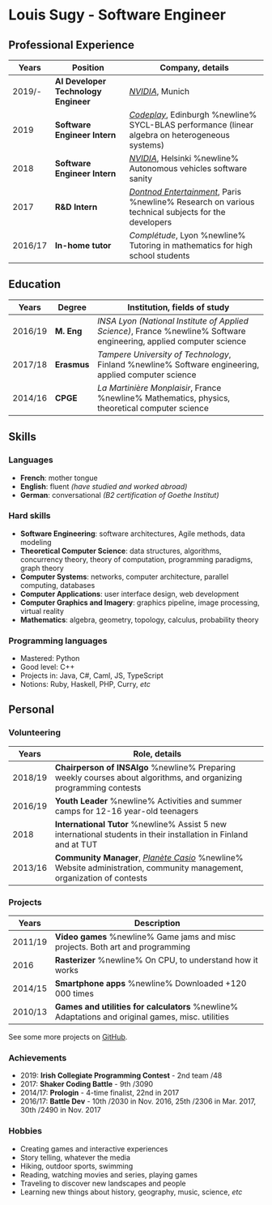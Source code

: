 # Louis Sugy - Software Engineer


## Professional Experience

| Years | Position | Company, details |
| ----- | -------- | ---------------- |
| 2019/-  | **AI Developer Technology Engineer**  | *[NVIDIA](https://en.wikipedia.org/wiki/Nvidia)*, Munich |
| 2019 | **Software Engineer Intern** | *[Codeplay](https://en.wikipedia.org/wiki/Codeplay)*, Edinburgh %newline% SYCL-BLAS performance (linear algebra on heterogeneous systems) |
| 2018 | **Software Engineer Intern** | *[NVIDIA](https://en.wikipedia.org/wiki/Nvidia)*, Helsinki %newline% Autonomous vehicles software sanity |
| 2017 | **R&D Intern** | *[Dontnod Entertainment](https://en.wikipedia.org/wiki/Dontnod_Entertainment)*, Paris %newline% Research on various technical subjects for the developers |
| 2016/17 | **In-home tutor** | *Complétude*, Lyon %newline% Tutoring in mathematics for high school students |


## Education

| Years | Degree | Institution, fields of study |
| ----- | ------ | ---------------------------- |
| 2016/19 | **M. Eng** | *INSA Lyon (National Institute of Applied Science)*, France %newline% Software engineering, applied computer science
| 2017/18 | **Erasmus** | *Tampere University of Technology*, Finland %newline% Software engineering, applied computer science
| 2014/16 | **CPGE** | *La Martinière Monplaisir*, France %newline% Mathematics, physics, theoretical computer science


## Skills

### Languages

 - **French**: mother tongue
 - **English**: fluent *(have studied and worked abroad)*
 - **German**: conversational *(B2 certification of Goethe Institut)*

### Hard skills

 - **Software Engineering**: software architectures, Agile methods, data modeling
 - **Theoretical Computer Science**: data structures, algorithms, concurrency theory, theory of computation, programming paradigms, graph theory
 - **Computer Systems**: networks, computer architecture, parallel computing, databases
 - **Computer Applications**: user interface design, web development
 - **Computer Graphics and Imagery**: graphics pipeline, image processing, virtual reality
 - **Mathematics**: algebra, geometry, topology, calculus, probability theory

### Programming languages

 - Mastered: Python
 - Good level: C++
 - Projects in: Java, C#, Caml, JS, TypeScript
 - Notions: Ruby, Haskell, PHP, Curry, *etc*

## Personal

### Volunteering

| Years | Role, details |
| ----- | ------------- |
| 2018/19 | **Chairperson of INSAlgo** %newline% Preparing weekly courses about algorithms, and organizing programming contests |
| 2016/19 | **Youth Leader** %newline% Activities and summer camps for 12-16 year-old teenagers |
| 2018 | **International Tutor** %newline% Assist 5 new international students in their installation in Finland and at TUT |
| 2013/16 | **Community Manager**, *[Planète Casio](https://www.planet-casio.com)* %newline% Website administration, community management, organization of contests |


### Projects

| Years | Description |
| ----- | ------------- |
| 2011/19 | **Video games** %newline% Game jams and misc projects. Both art and programming |
| 2016 | **Rasterizer** %newline% On CPU, to understand how it works |
| 2014/15 | **Smartphone apps** %newline% Downloaded +120 000 times |
| 2010/13 | **Games and utilities for calculators** %newline% Adaptations and original games, misc. utilities |

See some more projects on [GitHub](https://github.com/Nyrio/).


### Achievements

 - 2019: **Irish Collegiate Programming Contest** - 2nd team /48
 - 2017: **Shaker Coding Battle** - 9th /3090
 - 2014/17: **Prologin** - 4-time finalist, 22nd in 2017
 - 2016/17: **Battle Dev** - 10th /2030 in Nov. 2016, 25th /2306 in Mar. 2017, 30th /2490 in Nov. 2017

### Hobbies

 - Creating games and interactive experiences
 - Story telling, whatever the media
 - Hiking, outdoor sports, swimming
 - Reading, watching movies and series, playing games
 - Traveling to discover new landscapes and people
 - Learning new things about history, geography, music, science, *etc*
